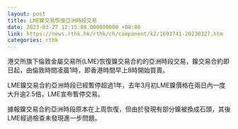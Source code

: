 ```yaml
---
layout: post
title: LME鎳交易恢復亞洲時段交易
date: 2023-03-27 12:15:08.000000000 +08:00
link: https://news.rthk.hk/rthk/ch/component/k2/1693741-20230327.htm
categories: rthk
---
```


港交所旗下倫敦金屬交易所(LME)恢復鎳交易合約的亞洲時段交易，鎳交易合約即日起，由倫敦時間凌晨1時，即香港時間早上8時開始買賣。

LME鎳交易合約亞洲時段已經暫停超過1年，去年3月初LME鎳價格在兩日內一度大升逾2.5倍，LME宣布暫停交易。

據報鎳交易合約亞洲時段原本在上周恢復，但由於發現有部分鎳被換成石頭，其後LME經過檢查未發現進一步問題。
